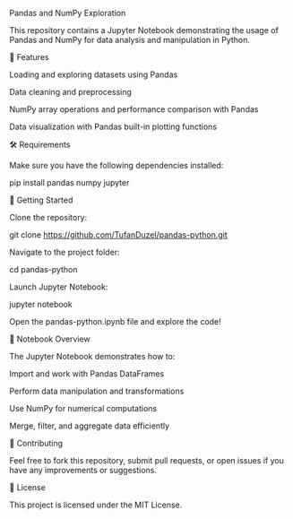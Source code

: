 Pandas and NumPy Exploration

This repository contains a Jupyter Notebook demonstrating the usage of Pandas and NumPy for data analysis and manipulation in Python.

📌 Features

Loading and exploring datasets using Pandas

Data cleaning and preprocessing

NumPy array operations and performance comparison with Pandas

Data visualization with Pandas built-in plotting functions

🛠️ Requirements

Make sure you have the following dependencies installed:

pip install pandas numpy jupyter

🚀 Getting Started

Clone the repository:

git clone https://github.com/TufanDuzel/pandas-python.git

Navigate to the project folder:

cd pandas-python

Launch Jupyter Notebook:

jupyter notebook

Open the pandas-python.ipynb file and explore the code!

📄 Notebook Overview

The Jupyter Notebook demonstrates how to:

Import and work with Pandas DataFrames

Perform data manipulation and transformations

Use NumPy for numerical computations

Merge, filter, and aggregate data efficiently

🤝 Contributing

Feel free to fork this repository, submit pull requests, or open issues if you have any improvements or suggestions.

📜 License

This project is licensed under the MIT License.

